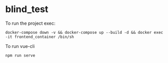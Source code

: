 # blind_test


To run the project exec:

```
docker-compose down -v && docker-compose up --build -d && docker exec -it frontend_container /bin/sh
```

To run vue-cli
````
npm run serve
````
